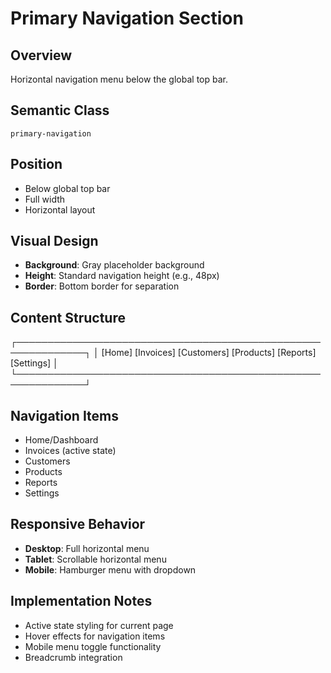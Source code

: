 # Primary Navigation Section

## Overview
Horizontal navigation menu below the global top bar.

## Semantic Class
`primary-navigation`

## Position
- Below global top bar
- Full width
- Horizontal layout

## Visual Design
- **Background**: Gray placeholder background
- **Height**: Standard navigation height (e.g., 48px)
- **Border**: Bottom border for separation

## Content Structure
┌─────────────────────────────────────────────────────────────┐
│ [Home] [Invoices] [Customers] [Products] [Reports] [Settings] │
└─────────────────────────────────────────────────────────────┘


## Navigation Items
- Home/Dashboard
- Invoices (active state)
- Customers
- Products
- Reports
- Settings

## Responsive Behavior
- **Desktop**: Full horizontal menu
- **Tablet**: Scrollable horizontal menu
- **Mobile**: Hamburger menu with dropdown

## Implementation Notes
- Active state styling for current page
- Hover effects for navigation items
- Mobile menu toggle functionality
- Breadcrumb integration